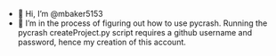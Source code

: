 - 👋 Hi, I’m @mbaker5153
- 👀 I’m in the process of figuring out how to use pycrash. Running the pycrash createProject.py script requires a github username and password, hence my creation of this account.

<!---
mbaker5153/mbaker5153 is a ✨ special ✨ repository because its `README.md` (this file) appears on your GitHub profile.
You can click the Preview link to take a look at your changes.
--->
